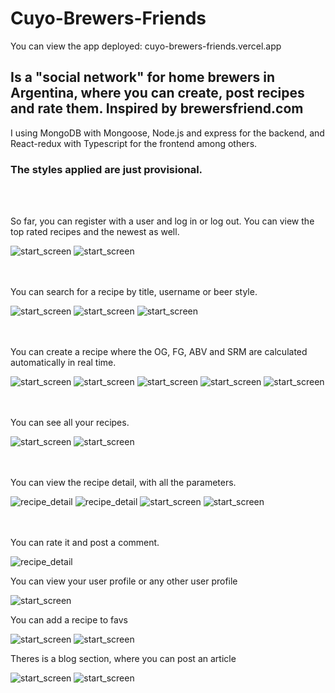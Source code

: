 # Cuyo-Brewers-Friends

You can view the app deployed: cuyo-brewers-friends.vercel.app

## Is a "social network" for home brewers in Argentina, where you can create, post recipes and rate them. Inspired by brewersfriend.com

I using MongoDB with Mongoose, Node.js and express for the backend,
and React-redux with Typescript for the frontend among others.

### The styles applied are just provisional.

<br></br>

So far, you can register with a user and log in or log out.
You can view the top rated recipes and the newest as well.

<img src="./images/home.png" alt="start_screen"/>
<img src="./images/update1.0/home1.png" alt="start_screen"/>

<br></br>
You can search for a recipe by title, username or beer style.

<img src="./images/search.png" alt="start_screen"/>
<img src='./images/search2.png' alt="start_screen">
<img src="./images/update1.0/search1.png" alt="start_screen"/>


<br></br>
You can create a recipe where the OG, FG, ABV and SRM are calculated automatically in real time.

<img src="./images/add_recipe1.png" alt="start_screen"/>
<img src="./images/add_recipe2.png" alt="start_screen"/>
<img src='./images/add_recipe3.png' alt="start_screen">
<img src="./images/update1.0/createrecipe1.png" alt="start_screen"/>
<img src="./images/update1.0/createrecipe2.png" alt="start_screen"/>


<br></br>
You can see all your recipes.

<img src="./images/my_recipes.png" alt="start_screen"/>
<img src="./images/update1.0/myrecipes1.png" alt="start_screen"/>


<br></br>
You can view the recipe detail, with all the parameters.

<img src='./images/recipe_detail1.png' alt="recipe_detail" >
<img src='./images/recipe_detail2.png' alt="recipe_detail" >
<img src="./images/update1.0/detail1.png" alt="start_screen"/>
<img src="./images/update1.0/detail2.png" alt="start_screen"/>



<br></br>
You can rate it and post a comment.

<img src='./images/recipe_detail3.png' alt="recipe_detail" >

You can view your user profile or any other user profile

<img src="./images/update1.0/profile1.png" alt="start_screen"/>

You can add a recipe to favs

<img src="./images/update1.0/fav1.png" alt="start_screen"/>
<img src="./images/update1.0/fav2.png" alt="start_screen"/>

Theres is a blog section, where you can post an article

<img src="./images/update1.0/blog1.png" alt="start_screen"/>
<img src="./images/update1.0/addblog1.png" alt="start_screen"/>





